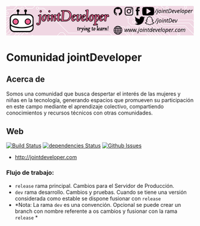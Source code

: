 ![jointDeveloper](readme.png)

# Comunidad jointDeveloper

## Acerca de

Somos una comunidad que busca despertar el interés de las mujeres y niñas en la tecnología, generando espacios que promueven su participación en este campo mediante el aprendizaje colectivo, compartiendo conocimientos y recursos técnicos con otras comunidades.

## Web
[![Build Status](https://travis-ci.org/jointDeveloper/web.svg?branch=master)](https://travis-ci.org/jointDeveloper/web)
[![dependencies Status](https://david-dm.org/jointDeveloper/web/status.svg)](https://david-dm.org/jointDeveloper/web)
[![Github Issues](https://img.shields.io/github/issues/jointDeveloper/web.svg)](http://github.com/jointDeveloper/web/issues)

* http://jointdeveloper.com

### Flujo de trabajo:

* `release` rama principal. Cambios para el Servidor de Producción.
* `dev` rama desarrollo. Cambios y pruebas. Cuando se tiene una versión considerada como estable se dispone fusionar con `release`
* *Nota: La rama `dev` es una convención. Opcional se puede crear un branch con nombre referente a os cambios y fusionar con la rama `release` *
